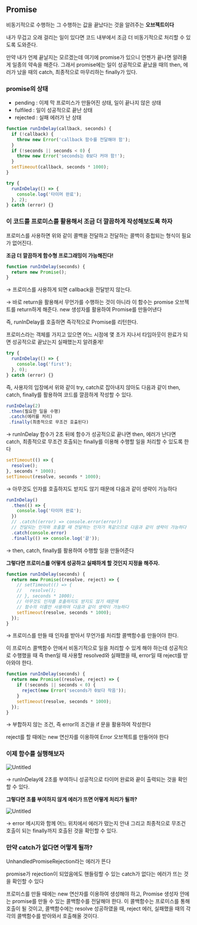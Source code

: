 ## Promise

비동기적으로 수행하는 그 수행하는 값을 끝났다는 것을 알려주는 **오브젝트이다**

내가 무겁고 오래 걸리는 일이 있다면 코드 내부에서 조금 더 비동기적으로 처리할 수 있도록 도와준다.

만약 내가 언제 끝날지는 모르겠는데 여기에 promise가 있으니 언젠가 끝나면 알려줄게 일종의 약속을 해준다. 그래서 promise에는 일이 성공적으로 끝났을 때의 then, 에러가 났을 때의 catch, 최종적으로 마무리하는 finally가 있다.

### **promise의 상태**

- pending : 이제 막 프로미스가 만들어진 상태, 일이 끝나지 않은 상태
- fulfiled : 일이 성공적으로 끝난 상태
- rejected : 실패 에러가 난 상태

```jsx
function runInDelay(callback, seconds) {
  if (!callback) {
    throw new Error('callback 함수를 전달해야 함');
  }
  if (!seconds || seconds < 0) {
    throw new Error('seconds는 0보다 커야 함!');
  }
  setTimeout(callback, seconds * 1000);
}

try {
  runInDelay(() => {
    console.log('타이머 완료');
  }, 2);
} catch (error) {}
```

### **이 코드를 프로미스를 활용해서 조금 더 깔끔하게 작성해보도록 하자**

프로미스를 사용하면 위와 같이 콜백을 전달하고 전달하는 콜백이 중첩되는 형식이 필요가 없어진다.

**조금 더 깔끔하게 함수형 프로그래밍이 가능해진다!**

```jsx
function runInDelay(seconds) {
  return new Promise();
}
```

→ 프로미스를 사용하게 되면 callback을 전달받지 않는다.

→ 바로 return을 활용해서 무언가를 수행하는 것이 아니라 이 함수는 promise 오브젝트를 return하게 해준다. new 생성자를 활용하여 Promise를 만들어낸다

즉, runInDelay를 호출하면 즉각적으로 Promise를 리턴한다.

프로미스라는 객체를 가지고 있으면 어느 시점에 몇 초가 지나서 타임아웃이 완료가 되면 성공적으로 끝났는지 실패했는지 알려줄게!

```jsx
try {
  runInDelay(() => {
    console.log('first');
  }, 0);
} catch (error) {}
```

즉, 사용자의 입장에서 위와 같이 try, catch로 잡아내지 않아도 다음과 같이 then, catch, finally를 활용하여 코드를 깔끔하게 작성할 수 있다.

```jsx
runInDelay(2)
 .then(필요한 일을 수행)
 .catch(에러를 처리)
 .finally(최종적으로 무조건 호출된다)
```

→ runInDelay 함수가 2초 뒤에 함수가 성공적으로 끝나면 then, 에러가 난다면 catch, 최종적으로 무조건 호출되는 finally를 이용해 수행할 일을 처리할 수 있도록 한다

```jsx
setTimeout(() => {
  resolve();
}, seconds * 1000);
setTimeout(resolve, seconds * 1000);
```

→ 아무것도 인자를 호출하지도 받지도 않기 때문에 다음과 같이 생략이 가능하다

```jsx
runInDelay()
  .then(() => {
    console.log('타이머 완료');
  })
  // .catch((error) => console.error(error))
  // 전달되는 인자와 호출할 때 전달하는 인자가 똑같으므로 다음과 같이 생략이 가능하다
  .catch(console.error)
  .finally(() => console.log('끝'));
```

→ then, catch, finally를 활용하여 수행할 일을 만들어준다

**그렇다면 프로미스를 어떻게 성공하고 실패하게 할 것인지 지정을 해주자.**

```jsx
function runInDelay(seconds) {
  return new Promise((resolve, reject) => {
    // setTimeout(() => {
    //   resolve();
    // }, seconds * 1000);
    // 아무것도 인자를 호출하지도 받지도 않기 때문에
    // 함수의 이름만 사용하여 다음과 같이 생략이 가능하다
    setTimeout(resolve, seconds * 1000);
  });
}
```

→ 프로미스를 만들 때 인자를 받아서 무언가를 처리할 콜백함수를 만들어야 한다.

이 프로미스 콜백함수 안에서 비동기적으로 일을 처리할 수 있게 해야 하는데 성공적으로 수행했을 때 즉 then일 때 사용할 resolved와 실패했을 때, error일 때 reject를 받아와야 한다.

```jsx
function runInDelay(seconds) {
  return new Promise((resolve, reject) => {
    if (!seconds || seconds < 0) {
      reject(new Error('seconds가 0보다 작음'));
    }
    setTimeout(resolve, seconds * 1000);
  });
}
```

→ 부합하지 않는 조건, 즉 error의 조건을 if 문을 활용하여 작성한다

reject를 할 때에는 new 연산자를 이용하여 Error 오브젝트를 만들어야 한다

### 이제 함수를 실행해보자

![Untitled](/img/promise_1.png)

→ runInDelay에 2초를 부여하니 성공적으로 타이머 완료와 끝이 출력되는 것을 확인할 수 있다.

**그렇다면 초를 부여하지 않게 에러가 뜨면 어떻게 처리가 될까?**

![Untitled](/img/promise_2.png)

→ error 메시지와 함께 어느 위치에서 에러가 떴는지 안내 그리고 최종적으로 무조건 호출이 되는 finally까지 호출된 것을 확인할 수 있다.

### 만약 catch가 없다면 어떻게 될까?

UnhandledPromiseRejection라는 에러가 뜬다

promise가 rejection이 되었음에도 핸들링할 수 있는 catch가 없다는 에러가 뜨는 것을 확인할 수 있다

프로미스를 만들 때에는 new 연산자를 이용하여 생성해야 하고, Promise 생성자 안에는 promise를 만들 수 있는 콜백함수를 전달해야 한다. 이 콜백함수는 프로미스를 통해 호출이 될 것이고, 콜백함수에는 resolve 성공하였을 때, reject 에러, 실패했을 때의 각각의 콜백함수를 받아와서 호출해올 것이다.
